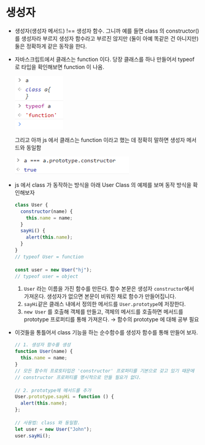 # 생성자

- 생성자(생성자 메서드) !== 생성자 함수. 그니까 예를 들면 class 의 constructor() 를 생성자라 부르지 생성자 함수라고 부르진 않지만 (둘이 아예 똑같은 건 아니지만) 둘은 정확하게 같은 동작을 한다.
- 자바스크립트에서 클래스는 function 이다. 당장 클래스를 하나 만들어서 typeof 로 타입을 확인해보면 function 이 나옴.

  ![](/assets/images/js/class1.png)

  그리고 아까 js 에서 클래스는 function 이라고 했는 데 정확히 말하면 생성자 메서드와 동일함

  ![d](/assets/images/js/class2.png)

- js 에서 class 가 동작하는 방식을 아래 User Class 의 예제를 보며 동작 방식을 확인해보자

  ```jsx
  class User {
    constructor(name) {
      this.name = name;
    }
    sayHi() {
      alert(this.name);
    }
  }
  // typeof User = function

  const user = new User("hj");
  // typeof user = object
  ```

  1. `User` 라는 이름을 가진 함수를 만든다. 함수 본문은 생성자 `constructor`에서 가져온다. 생성자가 없으면 본문이 비워진 채로 함수가 만들어집니다.
  2. `sayHi`같은 클래스 내에서 정의한 메서드를 `User.prototype`에 저장한다.
  3. `new User` 를 호출해 객체를 만들고, 객체의 메서드를 호출하면 메서드를 prototype 프로퍼티를 통해 가져온다. → 함수의 prototype 에 대해 공부 필요

- 이것들을 통틀어서 class 기능을 하는 순수함수를 생성자 함수를 통해 만들어 보자.

  ```jsx
  // 1. 생성자 함수를 생성
  function User(name) {
    this.name = name;
  }
  // 모든 함수의 프로토타입은 'constructor' 프로퍼티를 기본으로 갖고 있기 때문에
  // constructor 프로퍼티를 명시적으로 만들 필요가 없다.

  // 2. prototype에 메서드를 추가
  User.prototype.sayHi = function () {
    alert(this.name);
  };

  // 사용법: class 와 동일함.
  let user = new User("John");
  user.sayHi();
  ```
